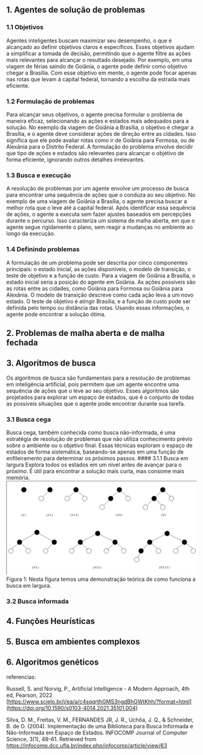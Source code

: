 ## 1. Agentes de solução de problemas
  ### 1.1 Objetivos
  Agentes inteligentes buscam maximizar seu desempenho, o que é alcançado ao definir objetivos claros e específicos. Esses objetivos ajudam a simplificar a tomada de decisão, permitindo que o agente filtre as ações mais relevantes para alcançar o resultado desejado. Por exemplo, em uma viagem de férias saindo de Goiânia, o agente pode definir como objetivo chegar a Brasília. Com esse objetivo em mente, o agente pode focar apenas nas rotas que levam à capital federal, tornando a escolha da estrada mais eficiente.

  ### 1.2 Formulação de problemas
  Para alcançar seus objetivos, o agente precisa formular o problema de maneira eficaz, selecionando as ações e estados mais adequados para a solução. No exemplo da viagem de Goiânia a Brasília, o objetivo é chegar a Brasília, e o agente deve considerar ações de direção entre as cidades. Isso significa que ele pode avaliar rotas como ir de Goiânia para Formosa, ou de Alexânia para o Distrito Federal. A formulação do problema envolve decidir que tipo de ações e estados são relevantes para alcançar o objetivo de forma eficiente, ignorando outros detalhes irrelevantes.

  ### 1.3 Busca e execução

  A resolução de problemas por um agente envolve um processo de busca para encontrar uma sequência de ações que o conduza ao seu objetivo. No exemplo de uma viagem de Goiânia a Brasília, o agente precisa buscar a melhor rota que o leve até a capital federal. Após identificar essa sequência de ações, o agente a executa sem fazer ajustes baseados em percepções durante o percurso. Isso caracteriza um sistema de malha aberta, em que o agente segue rigidamente o plano, sem reagir a mudanças no ambiente ao longo da execução.

  ### 1.4 Definindo problemas
  A formulação de um problema pode ser descrita por cinco componentes principais: o estado inicial, as ações disponíveis, o modelo de transição, o teste de objetivo e a função de custo. Para a viagem de Goiânia a Brasília, o estado inicial seria a posição do agente em Goiânia. As ações possíveis são as rotas entre as cidades, como Goiânia para Formosa ou Goiânia para Alexânia. O modelo de transição descreve como cada ação leva a um novo estado. O teste de objetivo é atingir Brasília, e a função de custo pode ser definida pelo tempo ou distância das rotas. Usando essas informações, o agente pode encontrar a solução ótima.
  
## 2. Problemas de malha aberta e de malha fechada
## 3. Algoritmos de busca
  Os algoritmos de busca são fundamentais para a resolução de problemas em inteligência artificial, pois permitem que um agente encontre uma sequência de ações que o leve ao seu objetivo. Esses algoritmos são projetados para explorar um espaço de estados, que é o conjunto de todas as possíveis situações que o agente pode encontrar durante sua tarefa.
  ### 3.1 Busca cega
  Busca cega, também conhecida como busca não-informada, é uma estratégia de resolução de problemas que não utiliza conhecimento prévio sobre o ambiente ou o objetivo final. Essas técnicas exploram o espaço de estados de forma sistemática, baseando-se apenas em uma função de enfileiramento para determinar os próximos passos.
    #### 3.1.1 Busca em largura
      Explora todos os estados em um nível antes de avançar para o próximo. É útil para encontrar a solução mais curta, mas consome mais memória.
      ![Busca em largura](../assets/buscaEmLargura.png)
      Figura 1: Nesta figura temos uma demonstração teórica de como funciona a busca em largura.
      
  ### 3.2 Busca informada
## 4. Funções Heurísticas
## 5. Busca em ambientes complexos
## 6. Algoritmos genéticos

referencias:

Russell, S. and Norvig, P., Artificial Intelligence - A Modern Approach, 4th ed,
Pearson, 2022
[https://www.scielo.br/j/ea/a/c4sqqrthGMS3ngdBhGWtKhh/?format=html](https://doi.org/10.1590/s0103-4014.2021.35101.004)

Silva, D. M., Freitas, V. M., FERNANDES JR, J. R., Uchôa, J. Q., & Schneider, B. de O. (2004). Implementação de uma Biblioteca para Busca Informada e Não-Informada em Espaço de Estados. INFOCOMP Journal of Computer Science, 3(1), 48–61. Retrieved from https://infocomp.dcc.ufla.br/index.php/infocomp/article/view/63
